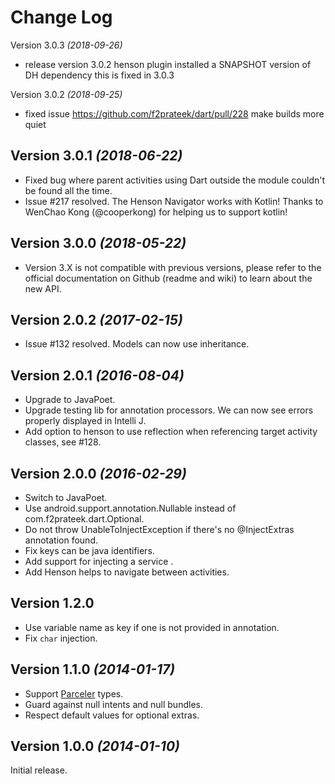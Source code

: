Change Log
==========

Version 3.0.3 *(2018-09-26)*
* release version 3.0.2 henson plugin installed a SNAPSHOT version of DH dependency
this is fixed in 3.0.3

Version 3.0.2 *(2018-09-25)*
* fixed issue https://github.com/f2prateek/dart/pull/228 make builds more quiet

Version 3.0.1 *(2018-06-22)*
----------------------------
* Fixed bug where parent activities using Dart outside the module couldn't be found all the time.
* Issue #217 resolved. The Henson Navigator works with Kotlin! Thanks to WenChao Kong (@cooperkong) for helping us to support kotlin!

Version 3.0.0 *(2018-05-22)*
----------------------------
* Version 3.X is not compatible with previous versions, please refer to the official documentation on Github (readme and wiki) to learn about the new API.

Version 2.0.2 *(2017-02-15)*
----------------------------
* Issue #132 resolved. Models can now use inheritance.

Version 2.0.1 *(2016-08-04)*
----------------------------
* Upgrade to JavaPoet.
* Upgrade testing lib for annotation processors. We can now see errors properly displayed in Intelli J.
* Add option to henson to use reflection when referencing target activity classes, see #128.

Version 2.0.0 *(2016-02-29)*
----------------------------
* Switch to JavaPoet.
* Use android.support.annotation.Nullable instead of com.f2prateek.dart.Optional.
* Do not throw UnableToInjectException if there's no @InjectExtras annotation found.
* Fix keys can be java identifiers.
* Add support for injecting a service .
* Add Henson helps to navigate between activities.

Version 1.2.0 
----------------------------

* Use variable name as key if one is not provided in annotation.
* Fix `char` injection.


Version 1.1.0 *(2014-01-17)*
----------------------------

* Support [Parceler](https://github.com/johncarl81/parceler) types.
* Guard against null intents and null bundles.
* Respect default values for optional extras.


Version 1.0.0 *(2014-01-10)*
----------------------------

Initial release.
